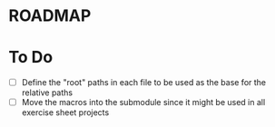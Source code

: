 # ROADMAP

# To Do

- [ ] Define the "root" paths in each file to be used as the base for the relative paths
- [ ] Move the macros into the submodule since it might be used in all exercise sheet projects
